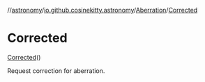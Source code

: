 //[astronomy](../../../../index.md)/[io.github.cosinekitty.astronomy](../../index.md)/[Aberration](../index.md)/[Corrected](index.md)

# Corrected

[Corrected](index.md)()

Request correction for aberration.

